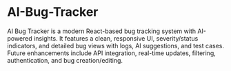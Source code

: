 # AI-Bug-Tracker
AI Bug Tracker is a modern React-based bug tracking system with AI-powered insights. It features a clean, responsive UI, severity/status indicators, and detailed bug views with logs, AI suggestions, and test cases. Future enhancements include API integration, real-time updates, filtering, authentication, and bug creation/editing.
